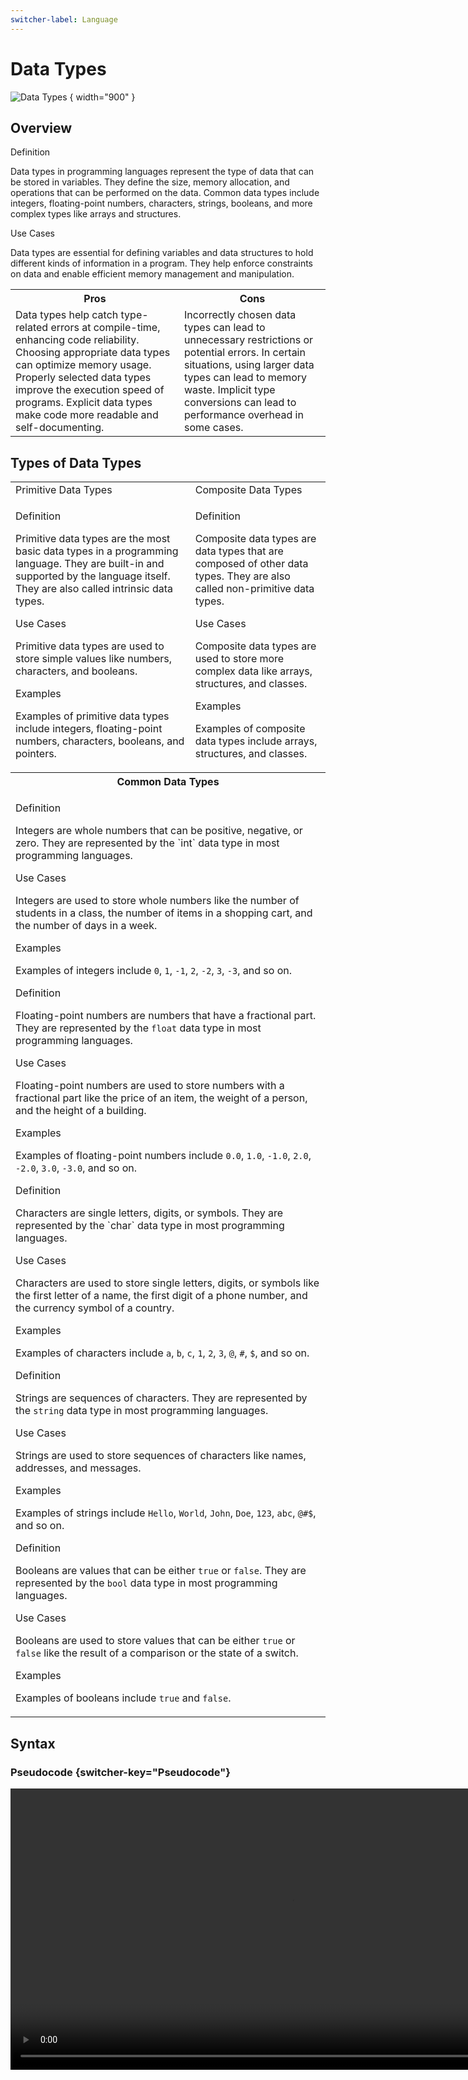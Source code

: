 ```yaml
---
switcher-label: Language
---
```


# Data Types

![Data Types](https://cdn.mindmajix.com/blog/images/java-03_0719.png)
{ width="900" }


## Overview

<note>
<p>Definition</p>
<p>Data types in programming languages represent the type of data that can be stored in variables. They define the size, memory allocation, and operations that can be performed on the data. Common data types include integers, floating-point numbers, characters, strings, booleans, and more complex types like arrays and structures.</p>
</note>

<tip>
<p>Use Cases</p>
<p>Data types are essential for defining variables and data structures to hold different kinds of information in a program. They help enforce constraints on data and enable efficient memory management and manipulation.</p>
</tip>

<warning>
<table>
<tr>
<th>Pros</th><th>Cons</th>
</tr>
<tr>
<td>
<deflist collapsible="true">
<def title="Type Safety">Data types help catch type-related errors at compile-time, enhancing code reliability.</def>
<def title="Memory Optimization">Choosing appropriate data types can optimize memory usage.</def>
<def title="Performance">Properly selected data types improve the execution speed of programs.</def>
<def title="Code Clarity">Explicit data types make code more readable and self-documenting.</def>
</deflist>
</td>
<td>
<deflist collapsible="true">
<def title="Type Constraints">Incorrectly chosen data types can lead to unnecessary restrictions or potential errors.</def>
<def title="Memory Overhead">In certain situations, using larger data types can lead to memory waste.</def>
<def title="Conversion Overhead">Implicit type conversions can lead to performance overhead in some cases.</def>
</deflist>
</td>
</tr>
</table>
</warning>

## Types of Data Types

<table>
<tr>
<td>Primitive Data Types</td><td>Composite Data Types</td>
</tr>
<tr>
<td>
<note>
<p>Definition</p>
<p>Primitive data types are the most basic data types in a programming language. They are built-in and supported by the language itself. They are also called intrinsic data types.</p>
</note>

<tip>
<p>Use Cases</p>
<p>Primitive data types are used to store simple values like numbers, characters, and booleans.</p>
</tip>

<tip>
<p>Examples</p>
<p>Examples of primitive data types include integers, floating-point numbers, characters, booleans, and pointers.</p>
</tip>
</td>
<td>
<note>
<p>Definition</p>
<p>Composite data types are data types that are composed of other data types. They are also called non-primitive data types.</p>
</note>

<tip>
<p>Use Cases</p>
<p>Composite data types are used to store more complex data like arrays, structures, and classes.</p>
</tip>

<tip>
<p>Examples</p>
<p>Examples of composite data types include arrays, structures, and classes.</p>
</tip>
</td>
</tr>
<tr>
<th colspan="2">
Common Data Types
</th>
</tr>
<tr>
<td colspan="2">
<deflist collapsible="true">
<def title="Integers">
<note>
<p>Definition</p>
<p>Integers are whole numbers that can be positive, negative, or zero. They are represented by the `int` data type in most programming languages.</p>
</note>

<tip>
<p>Use Cases</p>
<p>Integers are used to store whole numbers like the number of students in a class, the number of items in a shopping cart, and the number of days in a week.</p>
</tip>

<tip>
<p>Examples</p>

Examples of integers include `0`, `1`, `-1`, `2`, `-2`, `3`, `-3`, and so on.
</tip>
</def>
<def title="Floating-Point Numbers">
<note>
<p>Definition</p>

Floating-point numbers are numbers that have a fractional part. They are represented by the `float` data type in most programming languages.
</note>

<tip>
<p>Use Cases</p>
<p>Floating-point numbers are used to store numbers with a fractional part like the price of an item, the weight of a person, and the height of a building.</p>
</tip>

<tip>
<p>Examples</p>

Examples of floating-point numbers include `0.0`, `1.0`, `-1.0`, `2.0`, `-2.0`, `3.0`, `-3.0`, and so on.
</tip>
</def>
<def title="Characters">
<note>
<p>Definition</p>
<p>Characters are single letters, digits, or symbols. They are represented by the `char` data type in most programming languages.</p>
</note>

<tip>
<p>Use Cases</p>
<p>Characters are used to store single letters, digits, or symbols like the first letter of a name, the first digit of a phone number, and the currency symbol of a country.</p>
</tip>

<tip>
<p>Examples</p>

Examples of characters include `a`, `b`, `c`, `1`, `2`, `3`, `@`, `#`, `$`, and so on.
</tip>
</def>
<def title="Strings">
<note>
<p>Definition</p>

Strings are sequences of characters. They are represented by the `string` data type in most programming languages.
</note>

<tip>
<p>Use Cases</p>
<p>Strings are used to store sequences of characters like names, addresses, and messages.</p>
</tip>

<tip>
<p>Examples</p>

Examples of strings include `Hello`, `World`, `John`, `Doe`, `123`, `abc`, `@#$`, and so on.
</tip>
</def>
<def title="Booleans">
<note>
<p>Definition</p>

Booleans are values that can be either `true` or `false`. They are represented by the `bool` data type in most programming languages.
</note>

<tip>
<p>Use Cases</p>

Booleans are used to store values that can be either `true` or `false` like the result of a comparison or the state of a switch.
</tip>

<tip>
<p>Examples</p>

Examples of booleans include `true` and `false`.
</tip>
</def>
</deflist>
</td>
</tr>
</table>






## Syntax 

### Pseudocode {switcher-key="Pseudocode"}

<video src="https://youtu.be/p98cayTo1Go?feature=shared" width="900"  mini-player="true" />

#### Sample Pseudocode

```text
input length, width
area = length * width
print area
```

#### Output Pseudocode

```text
area
```

### C++   {switcher-key="C++"}

<video src="https://youtu.be/4fJBrditnJU?feature=shared" width="900" mini-player="true" />

#### Sample C++

```c++
// Declare variables
int length, width, area;

// Take input
cin >> length >> width;

// Calculate area
area = length * width;

// Print result
cout << area;
```

#### Output C++

The code samples above calculate the `area` of a rectangle given its length and width. The user enters the `length` and `width`, and the program performs the necessary calculations.

Assume the user enters `length = 5` and `width = 7` for all the examples.

```text
Area of the rectangle: 35
```

### Python   {switcher-key="Python"}

<video src="https://youtu.be/7zlRqvbuCGU?feature=shared" width="900" mini-player="true" />

#### Sample Python

```python
# Take input
length = int(input())
width = int(input())

# Calculate area
area = length * width

# Print result
print(area)
```

#### Output Python

The code samples above calculate the `area` of a rectangle given its length and width. The user enters the `length` and `width`, and the program performs the necessary calculations.

Assume the user enters `length = 5` and `width = 7` for all the examples.

```text
Area of the rectangle: 35.0
```

### Java   {switcher-key="Java"}

<video src="https://youtu.be/Le25I331_yU?feature=shared" width="900" mini-player="true" />

#### Sample Java

```java
import java.util.Scanner;

public class Main {
    public static void main(String[] args) {
        Scanner scanner = new Scanner(System.in);
        double length, width;
        System.out.print("Enter length: ");
        length = scanner.nextDouble();
        System.out.print("Enter width: ");
        width = scanner.nextDouble();

        double area = length * width;
        System.out.println("Area of the rectangle: " + area);
    }
}
```

#### Output Java

The code samples above calculate the `area` of a rectangle given its length and width. The user enters the `length` and `width`, and the program performs the necessary calculations.

Assume the user enters `length = 5` and `width = 7` for all the examples.

```text
Area of the rectangle: 35.0
```

### Go   {switcher-key="Go"}

<video src="https://youtu.be/pM0-CMysa_M?feature=shared" width="900" mini-player="true" />

#### Sample Go

```go
package main

import (
    "fmt"
)

func main() {
    var length, width float64

    fmt.Print("Enter length: ")
    fmt.Scan(&length)

    fmt.Print("Enter width: ")
    fmt.Scan(&width)

    area := length * width
    fmt.Println("Area of the rectangle:", area)
}
```

#### Output Go

The code samples above calculate the `area` of a rectangle given its length and width. The user enters the `length` and `width`, and the program performs the necessary calculations.

Assume the user enters `length = 5` and `width = 7` for all the examples.

```text
Area of the rectangle: 35
```


[//]: # (### Rust   {switcher-key="Rust"})

[//]: # ()
[//]: # (<video src="https://youtu.be/t047Hseyj_k?feature=shared" width="900" mini-player="true" />)

[//]: # ()
[//]: # (```rust)

[//]: # (use std::io;)

[//]: # ()
[//]: # (fn main&#40;&#41; {)

[//]: # (    let mut input = String::new&#40;&#41;;)

[//]: # (    println!&#40;"Enter length: "&#41;;)

[//]: # (    io::stdin&#40;&#41;.read_line&#40;&mut input&#41;.expect&#40;"Failed to read line"&#41;;)

[//]: # (    let length: f64 = input.trim&#40;&#41;.parse&#40;&#41;.expect&#40;"Please enter a valid number"&#41;;)

[//]: # ()
[//]: # (    input.clear&#40;&#41;;)

[//]: # (    println!&#40;"Enter width: "&#41;;)

[//]: # (    io::stdin&#40;&#41;.read_line&#40;&mut input&#41;.expect&#40;"Failed to read line"&#41;;)

[//]: # (    let width: f64 = input.trim&#40;&#41;.parse&#40;&#41;.expect&#40;"Please enter a valid number"&#41;;)

[//]: # ()
[//]: # (    let area = length * width;)

[//]: # (    println!&#40;"Area of the rectangle: {}", area&#41;;)

[//]: # (})

[//]: # (```)

[//]: # ()
[//]: # (#### Output Rust)

[//]: # ()
[//]: # (If the user enters `5` and `2` as input, the output will be:)

[//]: # ()
[//]: # (```text)

[//]: # (Area of the rectangle: 35)

[//]: # (```)












